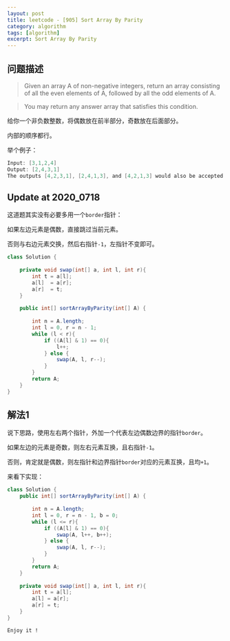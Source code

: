 ```yaml
---
layout: post
title: leetcode - [905] Sort Array By Parity
category: algorithm
tags: [algorithm]
excerpt: Sort Array By Parity
---
```


## 问题描述  

> Given an array A of non-negative integers, return an array consisting of all the even elements of A, followed by all the odd elements of A.  

> You may return any answer array that satisfies this condition.  

给你一个非负数整数，将偶数放在前半部分，奇数放在后面部分。  

内部的顺序都行。  

举个例子：  

``` java
Input: [3,1,2,4]
Output: [2,4,3,1]
The outputs [4,2,3,1], [2,4,1,3], and [4,2,1,3] would also be accepted.
```

## Update at 2020_0718  


这道题其实没有必要多用一个`border`指针：  

如果左边元素是偶数，直接跳过当前元素。  

否则与右边元素交换，然后右指针`-1`，左指针不变即可。  

``` java
class Solution {
    
    private void swap(int[] a, int l, int r){
        int t = a[l];
        a[l]  = a[r];
        a[r]  = t;
    }
    
    public int[] sortArrayByParity(int[] A) {
        
        int n = A.length;
        int l = 0, r = n - 1;
        while (l < r){
            if ((A[l] & 1) == 0){
                l++;
            } else {
                swap(A, l, r--);
            }
        }
        return A;
    }
}
```

## 解法1  

说下思路，使用左右两个指针，外加一个代表左边偶数边界的指针`border`。  

如果左边的元素是奇数，则左右元素互换，且右指针`-1`。  

否则，肯定就是偶数，则左指针和边界指针`border`对应的元素互换，且均`+1`。  


来看下实现：  


``` java
class Solution {
    public int[] sortArrayByParity(int[] A) {
        
        int n = A.length;
        int l = 0, r = n - 1, b = 0;
        while (l <= r){
            if ((A[l] & 1) == 0){
                swap(A, l++, b++);
            } else {
                swap(A, l, r--);
            }
        }
        return A;
    }
    
    private void swap(int[] a, int l, int r){
        int t = a[l];
        a[l] = a[r];
        a[r] = t;
    }
}
```

`Enjoy it ! `
